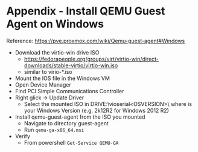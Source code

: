 # Appendix - Install QEMU Guest Agent on Windows
Reference: https://pve.proxmox.com/wiki/Qemu-guest-agent#Windows

- Download the virtio-win drive ISO
  - https://fedorapeople.org/groups/virt/virtio-win/direct-downloads/stable-virtio/virtio-win.iso
  - similar to virio-*.iso
- Mount the IOS file in the Windows VM 
- Open Device Manager
- Find PCI Simple Communications Controller
- Right glick -> Update Driver
  - Select the mounted ISO in  DRIVE:\vioserial\<OSVERSION>\ where <OSVERSION> is your Windows Version (e.g. 2k12R2 for Windows 2012 R2)
- Install qemu-guest-agent from the ISO you mounted
  - Navigate to directory guest-agent
  - Run `qemu-ga-x86_64.msi`
- Verify
  - From powershell `Get-Service QEMU-GA`
